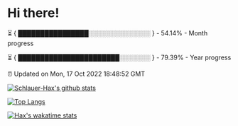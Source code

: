 # Hi there!

⏳ { ████████████████░░░░░░░░░░░░░░ } - 54.14% - Month progress

⏳ { ███████████████████████░░░░░░░ } - 79.39% - Year progress

⏰ Updated on Mon, 17 Oct 2022 18:48:52 GMT


[![Schlauer-Hax's github stats](https://github-readme-stats.vercel.app/api?username=Schlauer-Hax&show_icons=true&theme=dark&count_private=true)](https://github.com/Schlauer-Hax)


[![Top Langs](https://github-readme-stats.vercel.app/api/top-langs/?username=Schlauer-Hax&layout=compact&theme=dark)](https://github.com/Schlauer-Hax?tab=repositories)


[![Hax's wakatime stats](https://github-readme-stats.vercel.app/api/wakatime?username=Hax&theme=dark)](https://wakatime.com/@Hax)

